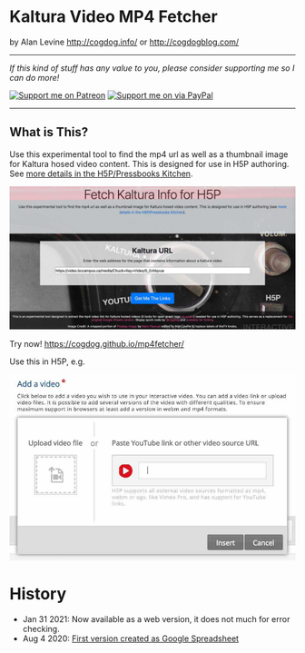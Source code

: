 # Kaltura Video MP4 Fetcher

by Alan Levine http://cogdog.info/ or http://cogdogblog.com/

-----
*If this kind of stuff has any value to you, please consider supporting me so I can do more!*

[![Support me on Patreon](http://cogdog.github.io/images/badge-patreon.png)](https://patreon.com/cogdog) [![Support me on via PayPal](http://cogdog.github.io/images/badge-paypal.png)](https://paypal.me/cogdog)

----- 

## What is This?
Use this experimental tool to find the mp4 url as well as a thumbnail image for Kaltura hosed video content. This is designed for use in H5P authoring. See [more details in the H5P/Pressbooks Kitchen](https://kitchen.opened.ca/2020/08/04/switching-youtube-to-kaltura/). 

[![](screenshot.jpg "Enter a Kaltura Video and give te button a click")](https://cogdog.github.io/mp4fetcher/)

Try now! https://cogdog.github.io/mp4fetcher/

Use this in H5P, e.g.

![](add-h5p-url.jpg)


# History

* Jan 31 2021: Now available as a web version, it does not much for error checking.
* Aug 4 2020: [First version created as Google Spreadsheet](https://kitchen.opened.ca/2020/08/04/switching-youtube-to-kaltura/)




